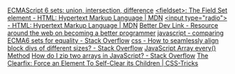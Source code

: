 <!-- njnmdoc: title="Javascript"  -->


<a href="https://2ality.com/2015/01/es6-set-operations.html"    >ECMAScript 6 sets: union, intersection, difference</a>
<a href="https://developer.mozilla.org/en-US/docs/Web/HTML/Element/fieldset"    >&lt;fieldset&gt;: The Field Set element - HTML: Hypertext Markup Language | MDN</a>
<a href="https://developer.mozilla.org/en-US/docs/Web/HTML/Element/input/radio"    >&lt;input type="radio"&gt; - HTML: Hypertext Markup Language | MDN</a>
<a href="https://betterdev.link/issues/129"    >Better Dev Link - Resource around the web on becoming a better programmer</a>
<a href="https://stackoverflow.com/questions/31128855/comparing-ecma6-sets-for-equality"    >javascript - comparing ECMA6 sets for equality - Stack Overflow</a>
<a href="https://stackoverflow.com/questions/21941711/how-to-seamlessly-align-block-divs-of-different-sizes/21943312"    >css - How to seamlessly align block divs of different sizes? - Stack Overflow</a>
<a href="https://www.w3schools.com/jsref/jsref_every.asp"    >JavaScript Array every() Method</a>
<a href="https://stackoverflow.com/questions/22015684/how-do-i-zip-two-arrays-in-javascript"    >How do I zip two arrays in JavaScript? - Stack Overflow</a>
<a href="https://css-tricks.com/snippets/css/clear-fix/"    >The Clearfix: Force an Element To Self-Clear its Children | CSS-Tricks</a>
